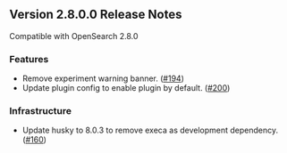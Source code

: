## Version 2.8.0.0 Release Notes

Compatible with OpenSearch 2.8.0


### Features

* Remove experiment warning banner. ([#194](https://github.com/opensearch-project/ml-commons-dashboards/pull/194))
* Update plugin config to enable plugin by default. ([#200](https://github.com/opensearch-project/ml-commons-dashboards/pull/200))

### Infrastructure

* Update husky to 8.0.3 to remove execa as development dependency. ([#160](https://github.com/opensearch-project/ml-commons-dashboards/pull/160))
